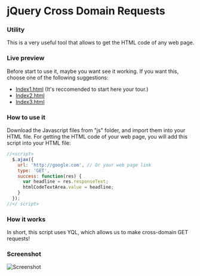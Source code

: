 jQuery Cross Domain Requests
============================
### Utility
This is a very useful tool that allows to get the HTML code of any web page.

### Live preview
Before start to use it, maybe you want see it working. If you want this, choose one of the following suggestions:
 * <a href="http://htmlpreview.github.com/?https://raw.github.com/IonicaBizau/jQuery-cross-domain-requests/master/index1.html">Index1.html</a> (It's reccomended to start here your tour.)
 * <a href="http://htmlpreview.github.com/?https://raw.github.com/IonicaBizau/jQuery-cross-domain-requests/master/index2.html">Index2.html</a> 
 * <a href="http://htmlpreview.github.com/?https://raw.github.com/IonicaBizau/jQuery-cross-domain-requests/master/index3.html">Index3.html</a> 

### How to use it
Download the Javascript files from "js" folder, and import them into your HTML file.
For getting the HTML code of your web page, you will add this script into your HTML file:
```javascript
//<script>
  $.ajax({
    url: 'http://google.com', // Or your web page link
    type: 'GET',
    success: function(res) {
      var headline = res.responseText;
      htmlCodeTextArea.value = headline;
    }
  });
//</ script>
```
### How it works
In short, this script uses YQL, which allows us to make cross-domain GET requests!

### Screenshot
![Screenshot](http://i48.tinypic.com/3007hfn.png)
